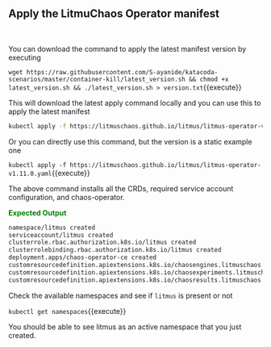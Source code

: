 <br>

## Apply the LitmuChaos Operator manifest

<br>

You can download the command to apply the latest manifest version by executing

`wget https://raw.githubusercontent.com/S-ayanide/katacoda-scenarios/master/container-kill/latest_version.sh && chmod +x latest_version.sh && ./latest_version.sh > version.txt`{{execute}}

This will download the latest apply command locally and you can use this to apply the latest manifest

```bash
kubectl apply -f https://litmuschaos.github.io/litmus/litmus-operator-v`cat version.txt`.yaml
```

Or you can directly use this command, but the version is a static example one

`kubectl apply -f https://litmuschaos.github.io/litmus/litmus-operator-v1.11.0.yaml`{{execute}}

The above command installs all the CRDs, required service account configuration, and chaos-operator.

<span style="color:green">**Expected Output**</span>

```bash
namespace/litmus created
serviceaccount/litmus created
clusterrole.rbac.authorization.k8s.io/litmus created
clusterrolebinding.rbac.authorization.k8s.io/litmus created
deployment.apps/chaos-operator-ce created
customresourcedefinition.apiextensions.k8s.io/chaosengines.litmuschaos.io created
customresourcedefinition.apiextensions.k8s.io/chaosexperiments.litmuschaos.io created
customresourcedefinition.apiextensions.k8s.io/chaosresults.litmuschaos.io created
```

Check the available namespaces and see if `litmus` is present or not

`kubectl get namespaces`{{execute}}

You should be able to see litmus as an active namespace that you just created.

<br />